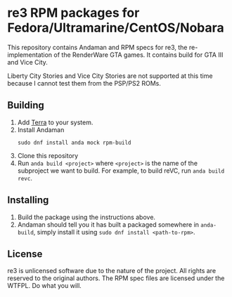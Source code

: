 # re3 RPM packages for Fedora/Ultramarine/CentOS/Nobara

This repository contains Andaman and RPM specs for re3, the re-implementation of the RenderWare GTA games. It contains build for GTA III and Vice City.

Liberty City Stories and Vice City Stories are not supported at this time because I cannot test them from the PSP/PS2 ROMs.

## Building

1. Add [Terra](https://terra.fyralabs.com) to your system.
2. Install Andaman
   ```
   sudo dnf install anda mock rpm-build
   ```
3. Clone this repository
4. Run `anda build <project>` where `<project>` is the name of the subproject we want to build. For example, to build reVC, run `anda build revc`.

## Installing

1. Build the package using the instructions above.
2. Andaman should tell you it has built a packaged somewhere in `anda-build`, simply install it using `sudo dnf install <path-to-rpm>`.

## License

re3 is unlicensed software due to the nature of the project. All rights are reserved to the original authors. The RPM spec files are licensed under the WTFPL.
Do what you will.